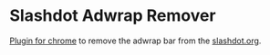 # Slashdot Adwrap Remover

[Plugin for chrome](https://chrome.google.com/webstore/detail/slashdot-adwrap-remover/ighgkagdpjkcoolmblanjccakkbajlnd) to remove the adwrap bar from the [slashdot.org](http://slashdot.org).



